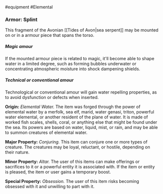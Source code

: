 #equipment #Elemental 
### **Armor: Splint**

This fragment of the Avonian [[Tides of Avon|sea serpent]] may be mounted on or in a armour piece that spans the torso. 

##### Magic amour
If the mounted armour piece is related to magic, it'll become able to shape water in a limited degree, such as forming bubbles underwater or concentrating atmospheric moisture into shock dampening shields.
##### Technical or conventional amour
Technological or conventional amour will gain water repelling properties, as to avoid dysfunction or defects when inserted. 


**Origin:** *Elemental Water.* The item was forged through the power of elemental water by a merfolk, sea elf, marid, water genasi, triton, powerful water elemental, or another resident of the plane of water. It is made of worked fish scales, shells, coral, or anything else that might be found under the sea. Its powers are based on water, liquid, mist, or rain, and may be able to summon creatures of elemental water.

**Major Property:** *Conjuring.* This item can conjure one or more types of creature. The creatures may be loyal, reluctant, or hostile, depending on their nature.

**Minor Property:** *Altar.* The user of this items can make offerings or sacrifices to it or a powerful entity it is associated with. If the item or entity is pleased, the item or user gains a temporary boost.

**Special Property:** *Obsession.* The user of this item risks becoming obsessed with it and unwilling to part with it.